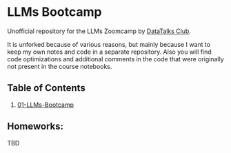 # LLMs Bootcamp

Unofficial repository for the LLMs Zoomcamp by [DataTalks Club](https://courses.datatalks.club/).

It is unforked because of various reasons, but mainly because I want to keep my own notes and code in a separate repository.
Also you will find code optimizations and additional comments in the code that were originally not present in the course notebooks.

## Table of Contents
1. [01-LLMs-Bootcamp](01-LLMs-RAGs)


## Homeworks:
TBD